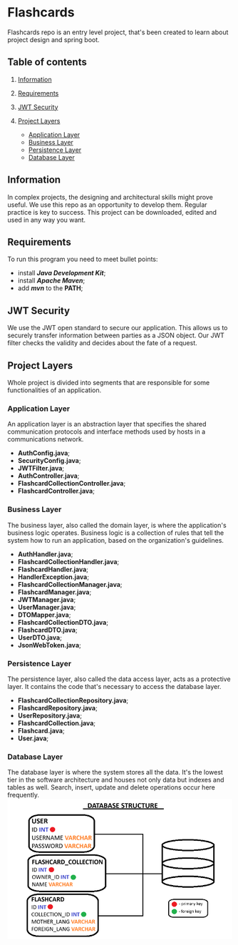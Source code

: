 # Flashcards
Flashcards repo is an entry level project, that's been created to learn about project design and spring boot.

## Table of contents
1. [Information](#information)
2. [Requirements](#requirements)
3. [JWT Security](#jwt-security)

4. [Project Layers](#project-layers)
    - [Application Layer](#application-layer)
    - [Business Layer](#business-layer)
    - [Persistence Layer](#persistence-layer)
    - [Database Layer](#database-layer)

## Information <a name="information"></a>
In complex projects, the designing and architectural skills might prove useful. We use this repo as an opportunity to develop them. Regular practice is key to success. This project can be downloaded, edited and used in any way you want.

## Requirements <a name="requirements"></a>
To run this program you need to meet bullet points:
- install ***Java Development Kit***;
- install ***Apache Maven***;
- add ***mvn*** to the **PATH**;

## JWT Security <a name="jwt-security"></a>
We use the JWT open standard to secure our application. This allows us to securely transfer information between parties as a JSON object. Our JWT filter checks the validity and decides about the fate of a request.

## Project Layers <a name="project-layers"></a>
Whole project is divided into segments that are responsible for some functionalities of an application.

### Application Layer <a name="application-layer"></a>
An application layer is an abstraction layer that specifies the shared communication protocols and interface methods used by hosts in a communications network. 
   - **AuthConfig.java**;
   - **SecurityConfig.java**;
   - **JWTFilter.java**;
   - **AuthController.java**;
   - **FlashcardCollectionController.java**;
   - **FlashcardController.java**;

### Business Layer <a name="business-layer"></a>
The business layer, also called the domain layer, is where the application's business logic operates. Business logic is a collection of rules that tell the system how to run an application, based on the organization's guidelines.
   - **AuthHandler.java**;
   - **FlashcardCollectionHandler.java**;
   - **FlashcardHandler.java**;
   - **HandlerException.java**;
   - **FlashcardCollectionManager.java**;
   - **FlashcardManager.java**;
   - **JWTManager.java**;
   - **UserManager.java**;
   - **DTOMapper.java**;
   - **FlashcardCollectionDTO.java**;
   - **FlashcardDTO.java**;
   - **UserDTO.java**;
   - **JsonWebToken.java**;

### Persistence Layer <a name="persistence-layer"></a>
The persistence layer, also called the data access layer, acts as a protective layer. It contains the code that's necessary to access the database layer.
   - **FlashcardCollectionRepository.java**;
   - **FlashcardRepository.java**;
   - **UserRepository.java**;
   - **FlashcardCollection.java**;
   - **Flashcard.java**;
   - **User.java**;

### Database Layer <a name="database-layer"></a>
The database layer is where the system stores all the data. It's the lowest tier in the software architecture and houses not only data but indexes and tables as well. Search, insert, update and delete operations occur here frequently.
<img src="./png/db-schema.png" alt="database schema">

